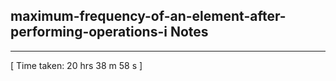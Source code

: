 <h2>maximum-frequency-of-an-element-after-performing-operations-i Notes</h2><hr>[ Time taken: 20 hrs 38 m 58 s ]